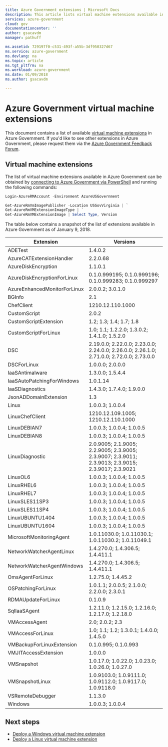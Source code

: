 ```yaml
---
title: Azure Government extensions | Microsoft Docs
description: This article lists virtual machine extensions available in Azure Government
services: azure-government
cloud: gov
documentationcenter: ''
author: gsacavdm
manager: pathuff

ms.assetid: 729197f0-c531-493f-a55b-3df950327d67
ms.service: azure-government
ms.devlang: na
ms.topic: article
ms.tgt_pltfrm: na
ms.workload: azure-government
ms.date: 01/09/2018
ms.author: gsacavdm

---
```

# Azure Government virtual machine extensions
This document contains a list of available [virtual machine extensions](../virtual-machines/windows/extensions-features.md) in Azure Government. If you'd like to see other extensions in Azure Government, please request them via the [Azure Government Feedback Forum](https://feedback.azure.com/forums/558487-azure-government).

## Virtual machine extensions
The list of virtual machine extensions available in Azure Government can be obtained by [connecting to Azure Government via PowerShell](documentation-government-get-started-connect-with-ps.md) and running the following commands:

```powershell
Login-AzureRMAccount -Environment AzureUSGovernment

Get-AzureRmVmImagePublisher -Location USGovVirginia | `
Get-AzureRmVMExtensionImageType | `
Get-AzureRmVMExtensionImage | Select Type, Version
```
<!-- 
Get-AzureRmVmImagePublisher -Location USGovVirginia | `
Get-AzureRmVMExtensionImageType | `
Get-AzureRmVMExtensionImage | `
Select Type, Version | `
Group Type | `
Sort Name | `
Select-Object @{Name="Entry";Expression={"| " + $_.Name + " | " + ($_.Group.Version -join "; ") +  " | " }} | `
Select-Object -ExpandProperty Entry | `
Out-File vm-extensions.md
-->

The table below contains a snapshot of the list of extensions available in Azure Government as of January 9, 2018.

|Extension|Versions|
| --- | --- |
| ADETest | 1.4.0.2 | 
| AzureCATExtensionHandler | 2.2.0.68 | 
| AzureDiskEncryption | 1.1.0.1 | 
| AzureDiskEncryptionForLinux | 0.1.0.999195; 0.1.0.999196; 0.1.0.999283; 0.1.0.999297 | 
| AzureEnhancedMonitorForLinux | 2.0.0.2; 3.0.1.0 | 
| BGInfo | 2.1 | 
| ChefClient | 1210.12.110.1000 | 
| CustomScript | 2.0.2 | 
| CustomScriptExtension | 1.2; 1.3; 1.4; 1.7; 1.8 | 
| CustomScriptForLinux | 1.0; 1.1; 1.2.2.0; 1.3.0.2; 1.4.1.0; 1.5.2.0 | 
| DSC | 2.19.0.0; 2.22.0.0; 2.23.0.0; 2.24.0.0; 2.26.0.0; 2.26.1.0; 2.71.0.0; 2.72.0.0; 2.73.0.0 | 
| DSCForLinux | 1.0.0.0; 2.0.0.0 | 
| IaaSAntimalware | 1.3.0.0; 1.5.4.4 | 
| IaaSAutoPatchingForWindows | 1.0.1.14 | 
| IaaSDiagnostics | 1.4.3.0; 1.7.4.0; 1.9.0.0 | 
| JsonADDomainExtension | 1.3 | 
| Linux | 1.0.0.3; 1.0.0.4 | 
| LinuxChefClient | 1210.12.109.1005; 1210.12.110.1000 | 
| LinuxDEBIAN7 | 1.0.0.3; 1.0.0.4; 1.0.0.5 | 
| LinuxDEBIAN8 | 1.0.0.3; 1.0.0.4; 1.0.0.5 | 
| LinuxDiagnostic | 2.0.9005; 2.1.9005; 2.2.9005; 2.3.9005; 2.3.9007; 2.3.9011; 2.3.9013; 2.3.9015; 2.3.9017; 2.3.9021 | 
| LinuxOL6 | 1.0.0.3; 1.0.0.4; 1.0.0.5 | 
| LinuxRHEL6 | 1.0.0.3; 1.0.0.4; 1.0.0.5 | 
| LinuxRHEL7 | 1.0.0.3; 1.0.0.4; 1.0.0.5 | 
| LinuxSLES11SP3 | 1.0.0.3; 1.0.0.4; 1.0.0.5 | 
| LinuxSLES11SP4 | 1.0.0.3; 1.0.0.4; 1.0.0.5 | 
| LinuxUBUNTU1404 | 1.0.0.3; 1.0.0.4; 1.0.0.5 | 
| LinuxUBUNTU1604 | 1.0.0.3; 1.0.0.4; 1.0.0.5 | 
| MicrosoftMonitoringAgent | 1.0.11030.0; 1.0.11030.1; 1.0.11030.2; 1.0.11049.1 | 
| NetworkWatcherAgentLinux | 1.4.270.0; 1.4.306.5; 1.4.411.1 | 
| NetworkWatcherAgentWindows | 1.4.270.0; 1.4.306.5; 1.4.411.1 | 
| OmsAgentForLinux | 1.2.75.0; 1.4.45.2 | 
| OSPatchingForLinux | 1.0.1.1; 2.0.0.5; 2.1.0.0; 2.2.0.0; 2.3.0.1 | 
| RDMAUpdateForLinux | 0.1.0.9 | 
| SqlIaaSAgent | 1.2.11.0; 1.2.15.0; 1.2.16.0; 1.2.17.0; 1.2.18.0 | 
| VMAccessAgent | 2.0; 2.0.2; 2.3 | 
| VMAccessForLinux | 1.0; 1.1; 1.2; 1.3.0.1; 1.4.0.0; 1.4.5.0 | 
| VMBackupForLinuxExtension | 0.1.0.995; 0.1.0.993 | 
| VMJITAccessExtension | 1.0.0.0 | 
| VMSnapshot | 1.0.17.0; 1.0.22.0; 1.0.23.0; 1.0.26.0; 1.0.27.0 | 
| VMSnapshotLinux | 1.0.9103.0; 1.0.9111.0; 1.0.9112.0; 1.0.9117.0; 1.0.9118.0 | 
| VSRemoteDebugger | 1.1.3.0 | 
| Windows | 1.0.0.3; 1.0.0.4 | 

## Next steps
* [Deploy a Windows virtual machine extension](../virtual-machines/windows/extensions-features.md#run-vm-extensions)
* [Deploy a Linux virtual machine extension](../virtual-machines/linux/extensions-features.md#run-vm-extensions)
